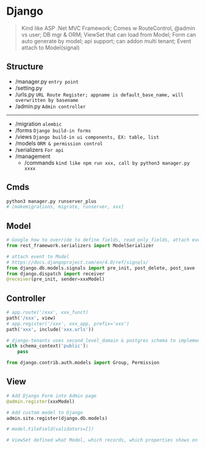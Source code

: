 # Django
> Kind like ASP .Net MVC Framework; Comes w RouteControl, @admin vs user; DB mgr & ORM; ViewSet that can load from Model; Form can auto generate by model; api support; can addon multi tenant; Event attach to Model(signal)
## Structure
- /manager.py `entry point`
- /setting.py
- /urls.py `URL Route Register; appname is default_base_name, will overwritten by basename`
- /admin.py `Admin controller`
----
- /migration `alembic`
- /forms `Django build-in forms`
- /views `Django build-in ui components, EX: table, list`
- /models `ORM & permission control`
- /serializers `For api`
- /management
  - /commands `kind like npm run xxx, call by python3 manager.py xxxx`

## Cmds
```py
python3 manager.py runserver_plus
# [makemigrations, migrate, runserver, xxx]
```
## Model
```py
# Google how to override to define fields, read_only_fields, attach event handler
from rest_framework.serializers import ModelSerializer

# attach event to Model
# https://docs.djangoproject.com/en/4.0/ref/signals/
from django.db.models.signals import pre_init, post_delete, post_save
from django.dispatch import receiver
@receiver(pre_init, sender=xxxModel)
```

## Controller
```py
# app.route('/xxx', xxx_funct)
path('/xxx', view)
# app.register('/xxx', xxx_app, prefix='xxx')
path('xxx', include('xxx.urls'))

# django-tenants uses second_level_domain & postgres schema to implement permission control
with schema_context('public'):
    pass

from django.contrib.auth.models import Group, Permission
```
## View
```py
# Add Django Form into Admin page
@admin.register(xxxModel)

# Add custom model to Django 
admin.site.register(django.db.models)

# model.FileField(validators=[])

# ViewSet defined what Model, which records, which properties shows on form & default values  
```